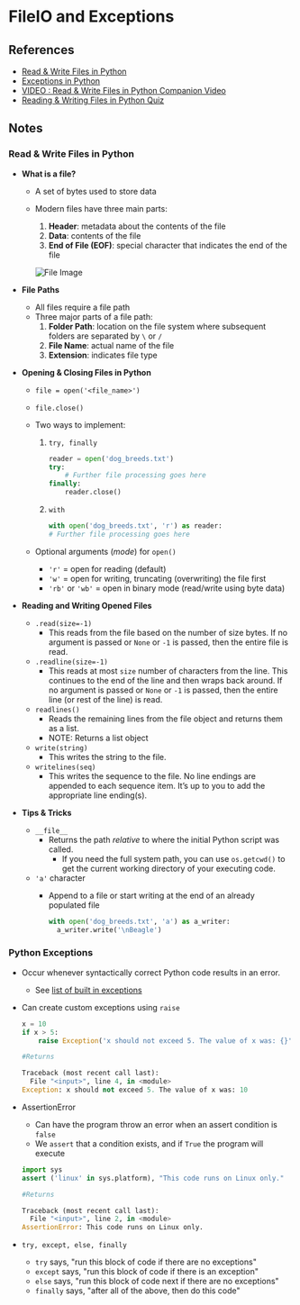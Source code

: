 # FileIO and Exceptions

## References

* [Read & Write Files in Python](https://realpython.com/read-write-files-python/)
* [Exceptions in Python](https://realpython.com/python-exceptions/)
* [VIDEO : Read & Write Files in Python Companion Video](https://realpython.com/courses/reading-and-writing-files-python/)
* [Reading & Writing Files in Python Quiz](https://realpython.com/quizzes/read-write-files-python/)


## Notes

### Read & Write Files in Python

* **What is a file?**
  * A set of bytes used to store data
  * Modern files have three main parts:
    1. **Header**: metadata about the contents of the file
    2. **Data**: contents of the file
    3. **End of File (EOF)**: special character that indicates the end of the file

    ![File Image](https://files.realpython.com/media/FileFormat.02335d06829d.png)

* **File Paths**
  * All files require a file path
  * Three major parts of a file path:
    1. **Folder Path**: location on the file system where subsequent folders are separated by `\` or `/`
    2. **File Name**: actual name of the file
    3. **Extension**: indicates file type
* **Opening & Closing Files in Python**
  * `file = open('<file_name>')`
  * `file.close()`
  * Two ways to implement:
    1. `try, finally`
       
       ```py
       reader = open('dog_breeds.txt')
       try:
           # Further file processing goes here
       finally:
           reader.close()
        ```
    2. `with`

       ```py
       with open('dog_breeds.txt', 'r') as reader:
       # Further file processing goes here
       ```
  
  * Optional arguments (*mode*) for `open()`
    * `'r'` = open for reading (default)
    * `'w'` = open for writing, truncating (overwriting) the file first
    * `'rb'` or `'wb'` = open in binary mode (read/write using byte data)

* **Reading and Writing Opened Files**
  * `.read(size=-1)`
    * This reads from the file based on the number of size bytes. If no argument is passed or `None` or `-1` is passed, then the entire file is read.
  * `.readline(size=-1)`
    * This reads at most `size` number of characters from the line. This continues to the end of the line and then wraps back around. If no argument is passed or `None` or `-1` is passed, then the entire line (or rest of the line) is read.
  * `readlines()`
    * Reads the remaining lines from the file object and returns them as a list.
    * NOTE: Returns a list object
  * `write(string)`
    * This writes the string to the file.
  * `writelines(seq)`
    * This writes the sequence to the file. No line endings are appended to each sequence item. It’s up to you to add the appropriate line ending(s).
* **Tips & Tricks**
  * `__file__`
    * Returns the path *relative* to where the initial Python script was called.
      * If you need the full system path, you can use `os.getcwd()` to get the current working directory of your executing code.
  * `'a'` character
    * Append to a file or start writing at the end of an already populated file
      
      ```py
      with open('dog_breeds.txt', 'a') as a_writer:
        a_writer.write('\nBeagle')
      ```

### Python Exceptions

* Occur whenever syntactically correct Python code results in an error.
  * See [list of built in exceptions](https://docs.python.org/3/library/exceptions.html)
* Can create custom exceptions using `raise`

  ```py
  x = 10
  if x > 5:
      raise Exception('x should not exceed 5. The value of x was: {}'.format(x))
  
  #Returns

  Traceback (most recent call last):
    File "<input>", line 4, in <module>
  Exception: x should not exceed 5. The value of x was: 10
  ```

* AssertionError
  * Can have the program throw an error when an assert condition is `false`
  * We `assert` that a condition exists, and if `True` the program will execute

  ```py
  import sys
  assert ('linux' in sys.platform), "This code runs on Linux only."

  #Returns

  Traceback (most recent call last):
    File "<input>", line 2, in <module>
  AssertionError: This code runs on Linux only.
  ```

* `try, except, else, finally`
  * `try` says, "run this block of code if there are no exceptions"
  * `except` says, "run this block of code if there is an exception"
  * `else` says, "run this block of code next if there are no exceptions"
  * `finally` says, "after all of the above, then do this code"
